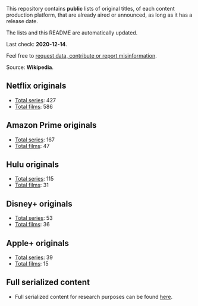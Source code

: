 This repository contains **public** lists of original titles, of each content production platform, that are already aired or announced, as long as it has a release date.

The lists and this README are automatically updated.

Last check: **2020-12-14**.

Feel free to [request data, contribute or report misinformation](https://github.com/andreluisos/lists/issues).

Source: **Wikipedia**.

## Netflix originals
- [Total series](https://raw.githubusercontent.com/andreluisos/list/main/netflix_series): 427
- [Total films](https://raw.githubusercontent.com/andreluisos/list/main/netflix_films): 586

## Amazon Prime originals
- [Total series](https://raw.githubusercontent.com/andreluisos/list/main/amazon_series): 167
- [Total films](https://raw.githubusercontent.com/andreluisos/list/main/amazon_films): 47

## Hulu originals
- [Total series](https://raw.githubusercontent.com/andreluisos/list/main/hulu_series): 115
- [Total films](https://raw.githubusercontent.com/andreluisos/list/main/hulu_films): 31

## Disney+ originals
- [Total series](https://raw.githubusercontent.com/andreluisos/list/main/disney_series): 53
- [Total films](https://raw.githubusercontent.com/andreluisos/list/main/disney_films): 36

## Apple+ originals
- [Total series](https://raw.githubusercontent.com/andreluisos/list/main/apple_series): 39
- [Total films](https://raw.githubusercontent.com/andreluisos/list/main/apple_films): 15

## Full serialized content
- Full serialized content for research purposes can be found [here](https://github.com/andreluisos/list/blob/main/full_content.json).